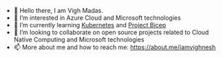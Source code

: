 - 👋 Hello there, I am Vigh Madas.
- 👀 I’m interested in Azure Cloud and Microsoft technologies
- 🌱 I’m currently learning [Kubernetes](https://kubernetes.io/) and [Project Bicep](https://github.com/Azure/bicep)
- 💞️ I’m looking to collaborate on open source projects related to Cloud Native Computing and Microsoft technologies
- 📫 More about me and how to reach me: https://about.me/iamvighnesh

<!---
iamvighnesh/iamvighnesh is a ✨ special ✨ repository because its `README.md` (this file) appears on your GitHub profile.
You can click the Preview link to take a look at your changes.
--->

